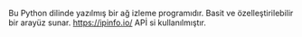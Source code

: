 Bu Python dilinde yazılmış bir ağ izleme programıdır.
Basit ve özelleştirilebilir bir arayüz sunar.
https://ipinfo.io/ APİ si kullanılmıştır.
